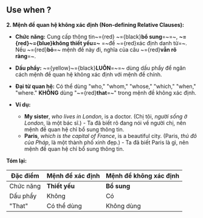 
## Use when ?



**2. Mệnh đề quan hệ không xác định (Non-defining Relative Clauses):**

* **Chức năng:** Cung cấp thông tin~={red} ~={black}**bổ sung**=~=~, **~={red}~={blue}không thiết yếu=~** =~để ~={red}xác định danh từ=~. Nếu ~={red}**bỏ**=~ mệnh đề này đi, nghĩa của câu ~={red}**vẫn rõ ràng**=~.
* **Dấu phẩy:** ~={yellow}~={black}**LUÔN**=~=~ dùng dấu phẩy để ngăn cách mệnh đề quan hệ không xác định với mệnh đề chính.
* **Đại từ quan hệ:** Có thể dùng "who," "whom," "whose," "which," "when," "where."  **KHÔNG** dùng "~={red}**that**=~" trong mệnh đề không xác định.

* **Ví dụ:**
    * **My sister**, *who lives in London*, is a doctor. (Chị tôi, *người sống ở London*, là một bác sĩ.) -  Ta đã biết rõ đang nói về người chị, nên mệnh đề quan hệ chỉ bổ sung thông tin.
    * **Paris**, *which is the capital of France*, is a beautiful city. (Paris, *thủ đô của Pháp*, là một thành phố xinh đẹp.) - Ta đã biết Paris là gì, nên mệnh đề quan hệ chỉ bổ sung thông tin.

**Tóm lại:**

| Đặc điểm  | Mệnh đề xác định | Mệnh đề không xác định |
| --------- | ---------------- | ---------------------- |
| Chức năng | **Thiết yếu**    | **Bổ sung**            |
| Dấu phẩy  | Không            | Có                     |
| "That"    | Có thể dùng      | Không dùng             |

